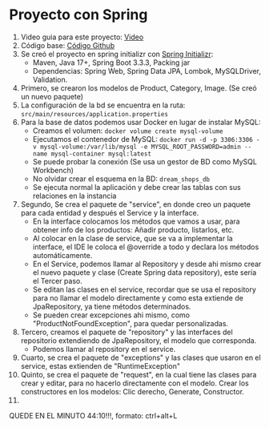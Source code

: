 # Proyecto con Spring
1. Video guia para este proyecto: [Video](https://www.youtube.com/watch?v=oGhc5Z-WJSw&list=PL12f2ZfD_Eujxj3TJdjDpKFgsZf7CUj3R)
2. Código base: [Código Github](https://github.com/dailycodework/dream-shops)
3. Se creó el proyecto en spring initializr con [Spring Initializr](https://start.spring.io/):
    * Maven, Java 17+, Spring Boot 3.3.3, Packing jar
    * Dependencias: Spring Web, Spring Data JPA, Lombok, MySQLDriver, Validation.
4. Primero, se crearon los modelos de Product, Category, Image. (Se creó un nuevo paquete)
5. La configuración de la bd se encuentra en la ruta: `src/main/resources/application.properties`
6. Para la base de datos podemos usar Docker en lugar de instalar MySQL:
   - Creamos el volumen: `docker volume create mysql-volume`
   - Ejecutamos el contenedor de MySQL: `docker run -d -p 3306:3306 -v mysql-volume:/var/lib/mysql -e MYSQL_ROOT_PASSWORD=admin --name mysql-container mysql:latest`
   - Se puede probar la conexión (Se usa un gestor de BD como MySQL Workbench)
   - No olvidar crear el esquema en la BD: `dream_shops_db`
   - Se ejecuta normal la aplicación y debe crear las tablas con sus relaciones en la instancia
7. Segundo, Se crea el paquete de "service", en donde creo un paquete para cada entidad y después el Service y la interface.
   - En la interface colocamos los métodos que vamos a usar, para obtener info de los productos: Añadir producto, listarlos, etc.
   - Al colocar en la clase de service, que se va a implementar la interface, el IDE le coloca el @override a todo y declara los métodos automáticamente.
   - En el Service, podemos llamar al Repository y desde ahi mismo crear el nuevo paquete y clase (Create Spring data repository), este sería el Tercer paso.
   - Se editan las clases en el service, recordar que se usa el repository para no llamar el modelo directamente y como esta extiende de JpaRepository, ya tiene métodos determinados.
   - Se pueden crear excepciones ahi mismo, como "ProductNotFoundException", para quedar personalizadas. 
8. Tercero, creamos el paquete de "repository" y las interfaces del repositorio extendiendo de JpaRepository, el modelo que corresponda.
   - Podemos llamar al repository en el service.
9. Cuarto, se crea el paquete de "exceptions" y las clases que usaron en el service, estas extienden de "RuntimeException" 
10. Quinto, se crea el paquete de "request", en la cual tiene las clases para crear y editar, para no hacerlo directamente con el modelo. Crear los constructores en los modelos: Clic derecho, Generate, Constructor.
11. 


QUEDE EN EL MINUTO 44:10!!!, formato: ctrl+alt+L